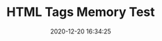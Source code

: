 ---
date: 2020-12-20 16:34:25
link:
  source: pocket
  source_url: https://getpocket.com
  text: HTML Tags Memory Test
  url: https://codepen.io/plfstr/full/zYqQeRw
source: pocket
syndicated:
- type: pocket
  url: https://codepen.io/plfstr/full/zYqQeRw
- type: mastodon
  url: https://mastodon.technology/users/roytang/statuses/105413503803667427
- type: twitter
  url: https://twitter.com/roytang/statuses/1340698555590221824/
tags:
- software-development
title: HTML Tags Memory Test
---